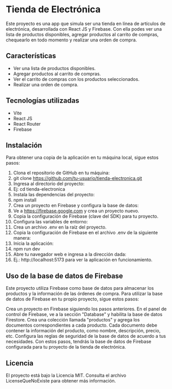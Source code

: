 # Tienda de Electrónica

Este proyecto es una app que simula ser una tienda en línea de artículos de electrónica, desarrollada con React JS y Firebase. Con ella podes ver una lista de productos disponibles, agregar productos al carrito de compras, chequearlo en todo momento y realizar una orden de compra.

## Características

- Ver una lista de productos disponibles.
- Agregar productos al carrito de compras.
- Ver el carrito de compras con los productos seleccionados.
- Realizar una orden de compra.

## Tecnologías utilizadas

- Vite
- React JS
- React Router
- Firebase

## Instalación

Para obtener una copia de la aplicación en tu máquina local, sigue estos pasos:

1. Clona el repositorio de GitHub en tu máquina:
 1. git clone https://github.com/tu-usuario/tienda-electronica.git
2. Ingresa al directorio del proyecto:
 2. Ej: cd tienda-electronica
3. Instala las dependencias del proyecto:
 1. npm install
4. Crea un proyecto en Firebase y configura la base de datos:
 1. Ve a https://firebase.google.com y crea un proyecto nuevo.
 2. Copia la configuración de Firebase (clave del SDK) para tu proyecto.
5. Configura las variables de entorno:
 1. Crea un archivo .env en la raíz del proyecto.
 2. Copia la configuración de Firebase en el archivo .env de la siguiente manera:
6. Inicia la aplicación:
 1. npm run dev
7. Abre tu navegador web e ingresa a la dirección dada:
 1. Ej.: http://localhost:5173 para ver la aplicación en funcionamiento.


## Uso de la base de datos de Firebase

Este proyecto utiliza Firebase como base de datos para almacenar los productos y la información de las órdenes de compra. Para utilizar la base de datos de Firebase en tu propio proyecto, sigue estos pasos:

Crea un proyecto en Firebase siguiendo los pasos anteriores.
En el panel de control de Firebase, ve a la sección "Database" y habilita la base de datos Firestore.
Crea una colección llamada "productos" y agrega los documentos correspondientes a cada producto. Cada documento debe contener la información del producto, como nombre, descripción, precio, etc.
Configura las reglas de seguridad de la base de datos de acuerdo a tus necesidades.
Con estos pasos, tendrás la base de datos de Firebase configurada para tu proyecto de la tienda de electrónica.


## Licencia

El proyecto está bajo la Licencia MIT. Consulta el archivo LicenseQueNoExiste para obtener más información.
